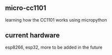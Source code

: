 ## micro-cc1101
learning how the CC1101 works using micropython

## current hardware
esp8266, esp32, more to be added in the future
